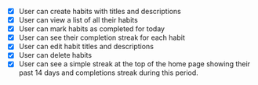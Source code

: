 - [x] User can create habits with titles and descriptions
- [x] User can view a list of all their habits
- [x] User can mark habits as completed for today
- [x] User can see their completion streak for each habit
- [x] User can edit habit titles and descriptions
- [x] User can delete habits
- [x] User can see a simple streak at the top of the home page showing their past 14 days and completions streak during this period.
